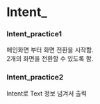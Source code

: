 # Intent_  
### Intent_practice1  
메인화면 부터 화면 전환을 시작함.  
2개의 화면을 전환할 수 있도록 함.  

### Intent_practice2  
Intent로 Text 정보 넘겨서 출력  


